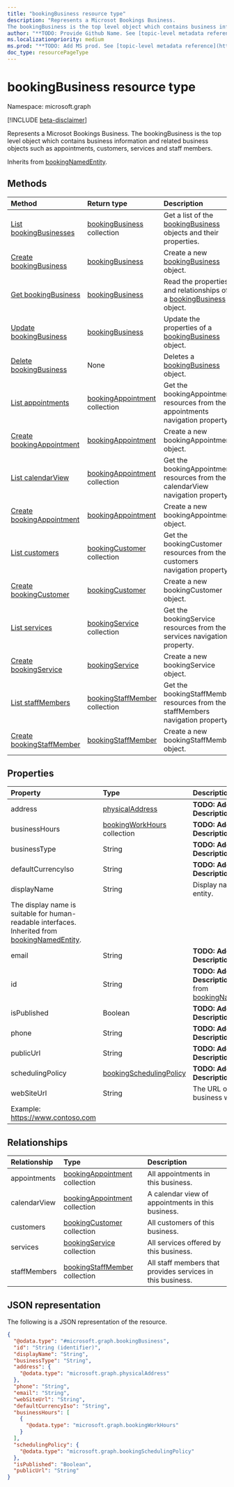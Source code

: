 ```yaml
---
title: "bookingBusiness resource type"
description: "Represents a Microsot Bookings Business.
The bookingBusiness is the top level object which contains business information and related business objects such as appointments, customers, services and staff members."
author: "**TODO: Provide Github Name. See [topic-level metadata reference](https://msgo.azurewebsites.net/add/document/guidelines/metadata.html#topic-level-metadata)**"
ms.localizationpriority: medium
ms.prod: "**TODO: Add MS prod. See [topic-level metadata reference](https://msgo.azurewebsites.net/add/document/guidelines/metadata.html#topic-level-metadata)**"
doc_type: resourcePageType
---
```


# bookingBusiness resource type

Namespace: microsoft.graph

[!INCLUDE [beta-disclaimer](../../includes/beta-disclaimer.md)]

Represents a Microsot Bookings Business.
The bookingBusiness is the top level object which contains business information and related business objects such as appointments, customers, services and staff members.


Inherits from [bookingNamedEntity](../resources/bookingnamedentity.md).

## Methods
|Method|Return type|Description|
|:---|:---|:---|
|[List bookingBusinesses](../api/bookingbusiness-list.md)|[bookingBusiness](../resources/bookingbusiness.md) collection|Get a list of the [bookingBusiness](../resources/bookingbusiness.md) objects and their properties.|
|[Create bookingBusiness](../api/bookingbusiness-post-bookingbusinesses.md)|[bookingBusiness](../resources/bookingbusiness.md)|Create a new [bookingBusiness](../resources/bookingbusiness.md) object.|
|[Get bookingBusiness](../api/bookingbusiness-get.md)|[bookingBusiness](../resources/bookingbusiness.md)|Read the properties and relationships of a [bookingBusiness](../resources/bookingbusiness.md) object.|
|[Update bookingBusiness](../api/bookingbusiness-update.md)|[bookingBusiness](../resources/bookingbusiness.md)|Update the properties of a [bookingBusiness](../resources/bookingbusiness.md) object.|
|[Delete bookingBusiness](../api/bookingbusiness-delete.md)|None|Deletes a [bookingBusiness](../resources/bookingbusiness.md) object.|
|[List appointments](../api/bookingbusiness-list-appointments.md)|[bookingAppointment](../resources/bookingappointment.md) collection|Get the bookingAppointment resources from the appointments navigation property.|
|[Create bookingAppointment](../api/bookingbusiness-post-appointments.md)|[bookingAppointment](../resources/bookingappointment.md)|Create a new bookingAppointment object.|
|[List calendarView](../api/bookingbusiness-list-calendarview.md)|[bookingAppointment](../resources/bookingappointment.md) collection|Get the bookingAppointment resources from the calendarView navigation property.|
|[Create bookingAppointment](../api/bookingbusiness-post-calendarview.md)|[bookingAppointment](../resources/bookingappointment.md)|Create a new bookingAppointment object.|
|[List customers](../api/bookingbusiness-list-customers.md)|[bookingCustomer](../resources/bookingcustomer.md) collection|Get the bookingCustomer resources from the customers navigation property.|
|[Create bookingCustomer](../api/bookingbusiness-post-customers.md)|[bookingCustomer](../resources/bookingcustomer.md)|Create a new bookingCustomer object.|
|[List services](../api/bookingbusiness-list-services.md)|[bookingService](../resources/bookingservice.md) collection|Get the bookingService resources from the services navigation property.|
|[Create bookingService](../api/bookingbusiness-post-services.md)|[bookingService](../resources/bookingservice.md)|Create a new bookingService object.|
|[List staffMembers](../api/bookingbusiness-list-staffmembers.md)|[bookingStaffMember](../resources/bookingstaffmember.md) collection|Get the bookingStaffMember resources from the staffMembers navigation property.|
|[Create bookingStaffMember](../api/bookingbusiness-post-staffmembers.md)|[bookingStaffMember](../resources/bookingstaffmember.md)|Create a new bookingStaffMember object.|

## Properties
|Property|Type|Description|
|:---|:---|:---|
|address|[physicalAddress](../resources/physicaladdress.md)|**TODO: Add Description**|
|businessHours|[bookingWorkHours](../resources/bookingworkhours.md) collection|**TODO: Add Description**|
|businessType|String|**TODO: Add Description**|
|defaultCurrencyIso|String|**TODO: Add Description**|
|displayName|String|Display name of this entity.
The display name is suitable for human-readable interfaces. Inherited from [bookingNamedEntity](../resources/bookingnamedentity.md).|
|email|String|**TODO: Add Description**|
|id|String|**TODO: Add Description** Inherited from [bookingNamedEntity](../resources/bookingnamedentity.md).|
|isPublished|Boolean|**TODO: Add Description**|
|phone|String|**TODO: Add Description**|
|publicUrl|String|**TODO: Add Description**|
|schedulingPolicy|[bookingSchedulingPolicy](../resources/bookingschedulingpolicy.md)|**TODO: Add Description**|
|webSiteUrl|String|The URL of the business web site.
Example: https://www.contoso.com|

## Relationships
|Relationship|Type|Description|
|:---|:---|:---|
|appointments|[bookingAppointment](../resources/bookingappointment.md) collection|All appointments in this business.|
|calendarView|[bookingAppointment](../resources/bookingappointment.md) collection|A calendar view of appointments in this business.|
|customers|[bookingCustomer](../resources/bookingcustomer.md) collection|All customers of this business.|
|services|[bookingService](../resources/bookingservice.md) collection|All services offered by this business.|
|staffMembers|[bookingStaffMember](../resources/bookingstaffmember.md) collection|All staff members that provides services in this business.|

## JSON representation
The following is a JSON representation of the resource.
<!-- {
  "blockType": "resource",
  "keyProperty": "id",
  "@odata.type": "microsoft.graph.bookingBusiness",
  "baseType": "microsoft.bookings.api.bookingNamedEntity",
  "openType": false
}
-->
``` json
{
  "@odata.type": "#microsoft.graph.bookingBusiness",
  "id": "String (identifier)",
  "displayName": "String",
  "businessType": "String",
  "address": {
    "@odata.type": "microsoft.graph.physicalAddress"
  },
  "phone": "String",
  "email": "String",
  "webSiteUrl": "String",
  "defaultCurrencyIso": "String",
  "businessHours": [
    {
      "@odata.type": "microsoft.graph.bookingWorkHours"
    }
  ],
  "schedulingPolicy": {
    "@odata.type": "microsoft.graph.bookingSchedulingPolicy"
  },
  "isPublished": "Boolean",
  "publicUrl": "String"
}
```

